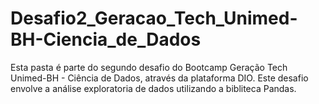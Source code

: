 # Desafio2_Geracao_Tech_Unimed-BH-Ciencia_de_Dados
Esta pasta é parte do segundo desafio do Bootcamp Geração Tech Unimed-BH - Ciência de Dados, através da plataforma DIO.
Este desafio envolve a análise exploratoria de dados utilizando a bibliteca Pandas.
